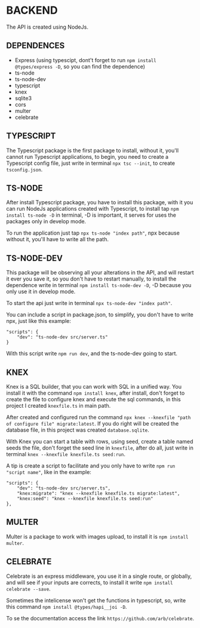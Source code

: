 # BACKEND
The API is created using NodeJs.

## DEPENDENCES
- Express (using typescipt, dont't forget to run `npm install @types/express -D`, so you can find the dependence)
- ts-node
- ts-node-dev
- typescript
- knex
- sqlite3
- cors
- multer
- celebrate

## TYPESCRIPT
The Typescript package is the first package to install, without it, you'll cannot run Typescript applications, to begin, you need to create a Typescript config file, just write in terminal `npx tsc --init`, to create `tsconfig.json`. 

## TS-NODE
After install Typescript package, you have to install this package, with it you can run NodeJs applications created with Typescript, to install tap `npm install ts-node -D` in terminal, -D is important, it serves for uses the packages only in develop mode. 

To run the application just tap `npx ts-node "index path"`, npx because without it, you'll have to  write all the path.

## TS-NODE-DEV
This package will be observing all your alterations in the API, and will restart it ever you save it, so you don't have to restart manually, to install the dependence write in terminal `npm install ts-node-dev -D`, -D because you only use it in develop mode. 

To start the api just write in terminal `npx ts-node-dev "index path"`.

You can include a script in package.json, to simplify, you don't have to write npx, just like this example:
 
    "scripts": {
        "dev": "ts-node-dev src/server.ts"
    }

With this script write `npm run dev`, and the ts-node-dev going to start. 

## KNEX
Knex is a SQL builder, that you can work with SQL in a unified way. You install it with the command `npm install knex`, after install, don't forget to create the file to configure knex and execute the sql commands, in this project I created `knexfile.ts` in main path. 

After created and configured run the command `npx knex --knexfile "path of configure file" migrate:latest`. If you do right will be created the database file, in this project was created `database.sqlite`. 

With Knex you can start a table with rows, using seed, create a table named seeds the file, don't forget the seed line in `knexfile`, after do all, just write in terminal `knex --knexfile knexfile.ts seed:run`.

A tip is create a script to facilitate and you only have to write `npm run "script name"`, like in the example:

    "scripts": {
        "dev": "ts-node-dev src/server.ts",
        "knex:migrate": "knex --knexfile knexfile.ts migrate:latest",
        "knex:seed": "knex --knexfile knexfile.ts seed:run"
    },

## MULTER
Multer is a package to work with images upload, to install it is `npm install multer`.

## CELEBRATE
Celebrate is an express middleware, you use it in a single route, or globally, and will see if your inputs are corrects, to install it write `npm install celebrate --save`. 

Sometimes the intelicense won't get the functions in typescript, so, write this command `npm install @types/hapi__joi -D`. 

To se the documentation access the link `https://github.com/arb/celebrate`.